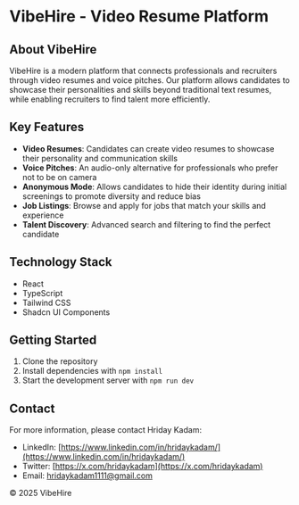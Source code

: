 # VibeHire - Video Resume Platform

## About VibeHire

VibeHire is a modern platform that connects professionals and recruiters through video resumes and voice pitches. Our platform allows candidates to showcase their personalities and skills beyond traditional text resumes, while enabling recruiters to find talent more efficiently.

## Key Features

- **Video Resumes**: Candidates can create video resumes to showcase their personality and communication skills
- **Voice Pitches**: An audio-only alternative for professionals who prefer not to be on camera
- **Anonymous Mode**: Allows candidates to hide their identity during initial screenings to promote diversity and reduce bias
- **Job Listings**: Browse and apply for jobs that match your skills and experience
- **Talent Discovery**: Advanced search and filtering to find the perfect candidate

## Technology Stack

- React
- TypeScript
- Tailwind CSS
- Shadcn UI Components

## Getting Started

1. Clone the repository
2. Install dependencies with `npm install`
3. Start the development server with `npm run dev`

## Contact

For more information, please contact Hriday Kadam:
- LinkedIn: [https://www.linkedin.com/in/hridaykadam/](https://www.linkedin.com/in/hridaykadam/)
- Twitter: [https://x.com/hridaykadam](https://x.com/hridaykadam)
- Email: hridaykadam1111@gmail.com

© 2025 VibeHire
